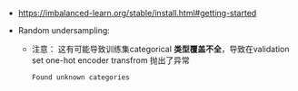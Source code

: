 -    https://imbalanced-learn.org/stable/install.html#getting-started

-   Random undersampling:

    -   注意： 这有可能导致训练集categorical **类型覆盖不全**，导致在validation set one-hot encoder transfrom 抛出了异常

        `Found unknown categories `

